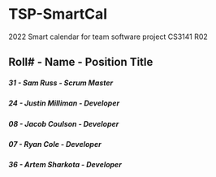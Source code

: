 # TSP-SmartCal
2022 Smart calendar for team software project CS3141 R02

## Roll# - Name            - Position Title

##### 31    - Sam Russ        - Scrum Master  
##### 24    - Justin Milliman - Developer     
##### 08    - Jacob Coulson   - Developer     
##### 07    - Ryan Cole       - Developer     
##### 36    - Artem Sharkota  - Developer     
